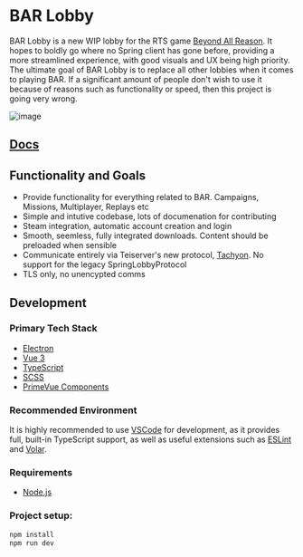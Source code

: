 # BAR Lobby

BAR Lobby is a new WIP lobby for the RTS game [Beyond All Reason](https://www.beyondallreason.info/). It hopes to boldly go where no Spring client has gone before, providing a more streamlined experience, with good visuals and UX being high priority. The ultimate goal of BAR Lobby is to replace all other lobbies when it comes to playing BAR. If a significant amount of people don't wish to use it because of reasons such as functionality or speed, then this project is going very wrong.

![image](https://user-images.githubusercontent.com/1434248/223881325-bb8ac4f5-ed14-4ad8-ad33-970781cf3089.png)

## [Docs](https://beyond-all-reason.github.io/bar-lobby/)

## Functionality and Goals

-   Provide functionality for everything related to BAR. Campaigns, Missions, Multiplayer, Replays etc
-   Simple and intutive codebase, lots of documenation for contributing
-   Steam integration, automatic account creation and login
-   Smooth, seemless, fully integrated downloads. Content should be preloaded when sensible
-   Communicate entirely via Teiserver's new protocol, [Tachyon](https://github.com/beyond-all-reason/teiserver/tree/master/documents/tachyon). No support for the legacy SpringLobbyProtocol
-   TLS only, no unencypted comms

## Development

### Primary Tech Stack

-   [Electron](https://www.electronjs.org/)
-   [Vue 3](https://v3.vuejs.org/)
-   [TypeScript](https://www.typescriptlang.org/)
-   [SCSS](https://sass-lang.com/)
-   [PrimeVue Components](https://primevue.org/datatable)

### Recommended Environment

It is highly recommended to use [VSCode](https://code.visualstudio.com/) for development, as it provides full, built-in TypeScript support, as well as useful extensions such as [ESLint](https://marketplace.visualstudio.com/items?itemName=dbaeumer.vscode-eslint) and [Volar](https://marketplace.visualstudio.com/items?itemName=johnsoncodehk.volar).

### Requirements

-   [Node.js](https://nodejs.org/en/download/)

### Project setup:

```bash
npm install
npm run dev
```
